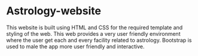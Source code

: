 # Astrology-website
This website is built using HTML and CSS for the required template and styling of the web. This web provides a very user friendly environment where the user get each and every facility related to astrology. Bootstrap is used to male the app more user friendly and interactive.

